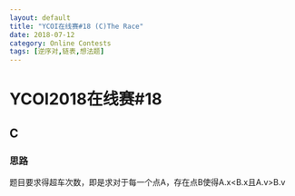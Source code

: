 ```yaml
---
layout: default
title: "YCOI在线赛#18 (C)The Race"
date: 2018-07-12
category: Online Contests
tags: [逆序对,链表,想法题]
---
```


# YCOI2018在线赛#18

## C

### 思路

题目要求得超车次数，即是求对于每一个点A，存在点B使得A.x<B.x且A.v>B.v